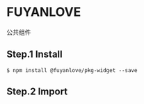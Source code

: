 # FUYANLOVE

公共组件

## Step.1 Install

```
$ npm install @fuyanlove/pkg-widget --save
```

## Step.2 Import

```javascript
```